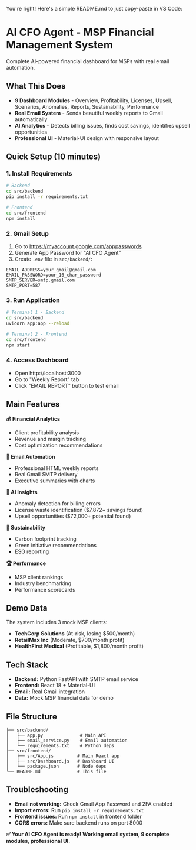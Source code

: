 You're right! Here's a simple README.md to just copy-paste in VS Code:

# AI CFO Agent - MSP Financial Management System

Complete AI-powered financial dashboard for MSPs with real email automation.

## What This Does
- **9 Dashboard Modules** - Overview, Profitability, Licenses, Upsell, Scenarios, Anomalies, Reports, Sustainability, Performance
- **Real Email System** - Sends beautiful weekly reports to Gmail automatically
- **AI Analytics** - Detects billing issues, finds cost savings, identifies upsell opportunities  
- **Professional UI** - Material-UI design with responsive layout

## Quick Setup (10 minutes)

### 1. Install Requirements
```bash
# Backend
cd src/backend
pip install -r requirements.txt

# Frontend
cd src/frontend
npm install
```

### 2. Gmail Setup
1. Go to https://myaccount.google.com/apppasswords
2. Generate App Password for "AI CFO Agent"
3. Create `.env` file in `src/backend/`:
```
EMAIL_ADDRESS=your_gmail@gmail.com
EMAIL_PASSWORD=your_16_char_password
SMTP_SERVER=smtp.gmail.com
SMTP_PORT=587
```

### 3. Run Application
```bash
# Terminal 1 - Backend
cd src/backend
uvicorn app:app --reload

# Terminal 2 - Frontend
cd src/frontend
npm start
```

### 4. Access Dashboard
- Open http://localhost:3000
- Go to "Weekly Report" tab
- Click "EMAIL REPORT" button to test email

## Main Features

**💰 Financial Analytics**
- Client profitability analysis
- Revenue and margin tracking
- Cost optimization recommendations

**📧 Email Automation** 
- Professional HTML weekly reports
- Real Gmail SMTP delivery
- Executive summaries with charts

**🤖 AI Insights**
- Anomaly detection for billing errors
- License waste identification ($7,872+ savings found)
- Upsell opportunities ($72,000+ potential found)

**🌱 Sustainability**
- Carbon footprint tracking
- Green initiative recommendations
- ESG reporting

**🏆 Performance**
- MSP client rankings
- Industry benchmarking
- Performance scorecards

## Demo Data
The system includes 3 mock MSP clients:
- **TechCorp Solutions** (At-risk, losing $500/month)
- **RetailMax Inc** (Moderate, $700/month profit)
- **HealthFirst Medical** (Profitable, $1,800/month profit)

## Tech Stack
- **Backend:** Python FastAPI with SMTP email service
- **Frontend:** React 18 + Material-UI
- **Email:** Real Gmail integration
- **Data:** Mock MSP financial data for demo

## File Structure
```
├── src/backend/
│   ├── app.py              # Main API
│   ├── email_service.py    # Email automation
│   └── requirements.txt    # Python deps
├── src/frontend/
│   ├── src/App.js         # Main React app
│   ├── src/Dashboard.js   # Dashboard UI
│   └── package.json       # Node deps
└── README.md              # This file
```

## Troubleshooting
- **Email not working:** Check Gmail App Password and 2FA enabled
- **Import errors:** Run `pip install -r requirements.txt`
- **Frontend issues:** Run `npm install` in frontend folder
- **CORS errors:** Make sure backend runs on port 8000

**✅ Your AI CFO Agent is ready! Working email system, 9 complete modules, professional UI.**